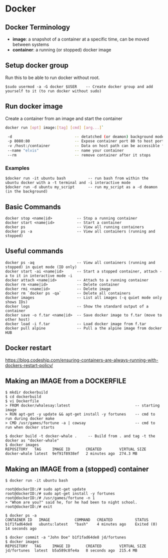 # Docker

## Docker Terminology
 - **image**: a snapshot of a container at a specific time, can be moved between systems
 - **container**: a running (or stopped) docker image

## Setup docker group
Run this to be able to run docker without root.

    $sudo usermod -a -G docker $USER    -- Create docker group and add yourself to it (to run docker without sudo)

## Run docker image
Create a container from an image and start the container
```bash
docker run [opt] image:[tag] [cmd] [arg...]`

 -d                            -- detatched (or deamon) background mode
 -p 8080:80                    -- Expose container port 80 to host port 8080
 -v /host:/container           -- Data on host path can be accessible from within container
 --name "elvis"                -- name your container
 --rm                          -- remove container after it stops
```

### Examples

    $docker run -it ubuntu bash          -- run bash from within the ubuntu docker with a -t terminal and -i interactive mode
    $docker run -d ubuntu my_script      -- run my_script as a -d deamon (in the background)

## Basic Commands
    docker stop <name|id>           -- Stop a running container
    docker start <name|id>          -- Start a container
    docker ps                       -- View all running containers
    docker ps -a                    -- View all containers (running and stopped)

## Useful commands
    docker ps -aq                   -- View all containers (running and stopped) in quiet mode (ID only)
    docker start -ai <name|id>      -- Start a stopped container, attach -a to it in interactive mode -i
    docker attach <name|id>         -- Attach to a running container
    docker rm <name|id>             -- Delete container
    docker rmi <name|id>            -- Delete image
    docker rm `docker ps -qa`       -- Delete all containers
    docker images                   -- List all images (-q quiet mode only shows IDs)
    docker logs                     -- Show the standard output of a container
    docker save -o f.tar <name|id>  -- Save docker image to f.tar (move to other host)
    docker load -i f.tar            -- Load docker image from f.tar
    docker pull alpine              -- Pull a the alpine image from docker HUB

## Docker restart
https://blog.codeship.com/ensuring-containers-are-always-running-with-dockers-restart-policy/

## Making an IMAGE from a DOCKERFILE
    $ mkdir dockerbuild
    $ cd dockerbuild
    $ vi Dockerfile
    > FROM docker/whalesay:latest                             -- starting image
    > RUN apt-get -y update && apt-get install -y fortunes    -- cmd to run during docker make
    > CMD /usr/games/fortune -a | cowsay                      -- cmd to run when docker starts
    
    $ docker build -t docker-whale .     -- Build from . and tag -t the docker as "docker-whale"
    $ docker images
    REPOSITORY   TAG     IMAGE ID       CREATED        VIRTUAL SIZE
    docker-whale latest  9ef91f8938ef   2 minutes ago  274.3 MB

## Making an IMAGE from a (stopped) container
    $ docker run -it ubuntu bash

    root@dockerID:/# sudo apt-get update
    root@dockerID:/# sudo apt-get install -y fortunes
    root@dockerID:/# /usr/games/fortune -n 1
    > "Whom are you?" said he, for he had been to night school.
    root@dockerID:/# exit

    $ docker ps -a
    CONTAINER ID   IMAGE           COMMAND   CREATED          STATUS
    b1f1fad64de8   ubuntu:latest   "bash"    4 minutes ago    Exited (0) 14 seconds ago
    
    $ docker commit -a "John Doe" b1f1fad64de8 jd/fortunes
    $ docker images
    REPOSITORY   TAG     IMAGE ID       CREATED        VIRTUAL SIZE
    jd/fortunes  latest  b5a589c8fe4a   8 seconds ago  215.4 MB